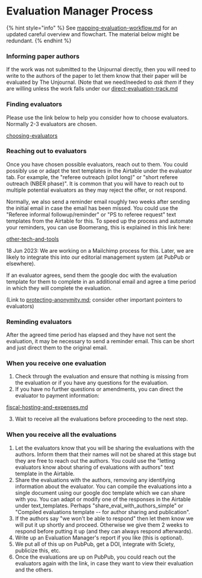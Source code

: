 # Evaluation Manager Process

{% hint style="info" %}
See  [mapping-evaluation-workflow.md](../../our-policies-evaluation-and-workflow/mapping-evaluation-workflow.md "mention") for an updated careful overview and flowchart. The material below might be redundant.
{% endhint %}



### Informing paper authors

If the work was not submitted to the Unjournal directly, then you will need to write to the authors of the paper to let them know that their paper will be evaluated by The Unjournal. (Note that we need/needed to _ask them_ if they are willing unless the work falls under our [direct-evaluation-track.md](../../policies-projects-evaluation-workflow/considering-projects/direct-evaluation-track.md "mention")\
&#x20;

### Finding evaluators

Please use the link below to help you consider how to choose evaluators. Normally 2-3 evaluators are chosen.

[choosing-evaluators](choosing-evaluators/ "mention")



### Reaching out to evaluators

Once you have chosen possible evaluators, reach out to them. You could possibly use or adapt the text templates in the Airtable under the evaluator tab. For example, the "referee outreach (pilot long)" or "short referee outreach (NBER phase)". It is common that you will have to reach out to multiple potential evaluators as they may reject the offer, or not respond.

Normally, we also send a reminder email roughly two weeks after sending the initial email in case the email has been missed. You could use the "Referee informal followup/reminder" or "PS to referee request" text templates from the Airtable for this. To speed up the process and automate your reminders, you can use Boomerang, this is explained in this link here:

[other-tech-and-tools](../other-tech-and-tools/ "mention")

18 Jun 2023: We are working on a Mailchimp process for this. Later, we are likely to integrate this into our editorial management system (at PubPub or elsewhere).



If an evaluator agrees, send them the google doc with the evaluation template for them to complete in an additional email and agree a time period in which they will complete the evaluation.



(Link to [protecting-anonymity.md](../../policies-projects-evaluation-workflow/evaluation/protecting-anonymity.md "mention"); consider other important pointers to evaluators)



### Reminding evaluators

After the agreed time period has elapsed and they have not sent the evaluation, it may be necessary to send a reminder email. This can be short and just direct them to the original email.

### When you receive one evaluation

1. Check through the evaluation and ensure that nothing is missing from the evaluation or if you have any questions for the evaluation.
2. If you have no further questions or amendments, you can direct the evaluator to payment information:

[fiscal-hosting-and-expenses.md](../hosting-and-platforms/fiscal-hosting-and-expenses.md "mention")

3. Wait to receive all the evaluations before proceeding to the next step.

### When you receive all the evaluations

1. Let the evaluators know that you will be sharing the evaluations with the authors. Inform them that their names will not be shared at this stage but they are free to reach out the authors. You could use the "letting evaluators know about sharing of evaluations with authors" text template in the Airtable.
2. Share the evaluations with the authors, removing any identifying information about the evaluator. You can compile the evaluations into a single document using our google doc template which we can share with you. You can adapt or modify one of the responses in the Airtable under text\_templates. Perhaps "share\_eval\_with\_authors\_simple" or "Compiled evaluations template -- for author sharing and publication".
3. If the authors say "we won't be able to respond" then let them know we will put it up shortly and proceed. Otherwise we give them 2 weeks to respond before putting it up (and they can always respond afterwards).
4. Write up an Evaluation Manager's report if you like (this is optional).
5. We put all of this up on PubPub, get a DOI, integrate with Sciety, publicize this, etc.
6. Once the evaluations are up on PubPub, you could reach out the evaluators again with the link, in case they want to view their evaluation and the others.
